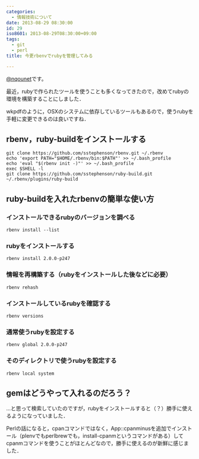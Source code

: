 ```yaml
---
categories:
  - 情報技術について
date: 2013-08-29 08:30:00
id: 29
iso8601: 2013-08-29T08:30:00+09:00
tags:
  - git
  - perl
title: 今更rbenvでrubyを管理してみる

---
```


<p><a href="https://twitter.com/nqounet">@nqounet</a>です。</p>

<p>最近，rubyで作られたツールを使うことも多くなってきたので，改めてrubyの環境を構築することにしました．</p>

<p>wkpdfのように，OSXのシステムに依存しているツールもあるので，使うrubyを手軽に変更できるのは良いですね．</p>

<h2>rbenv，ruby-buildをインストールする</h2>

```
git clone https://github.com/sstephenson/rbenv.git ~/.rbenv
echo 'export PATH="$HOME/.rbenv/bin:$PATH"' >> ~/.bash_profile
echo 'eval "$(rbenv init -)"' >> ~/.bash_profile
exec $SHELL -l
git clone https://github.com/sstephenson/ruby-build.git ~/.rbenv/plugins/ruby-build
```

<h2>ruby-buildを入れたrbenvの簡単な使い方</h2>

<h3>インストールできるrubyのバージョンを調べる</h3>

```
rbenv install --list
```

<h3>rubyをインストールする</h3>

```
rbenv install 2.0.0-p247
```

<h3>情報を再構築する（rubyをインストールした後などに必要）</h3>

```
rbenv rehash
```

<h3>インストールしているrubyを確認する</h3>

```
rbenv versions
```

<h3>通常使うrubyを設定する</h3>

```
rbenv global 2.0.0-p247
```

<h3>そのディレクトリで使うrubyを設定する</h3>

```
rbenv local system
```

<h2>gemはどうやって入れるのだろう？</h2>

<p>…と思って検索していたのですが，rubyをインストールすると（？）勝手に使えるようになっていました．</p>

<p>Perlの話になると，cpanコマンドではなく，App::cpanminusを追加でインストール（plenvでもperlbrewでも，install-cpanmというコマンドがある）してcpanmコマンドを使うことがほとんどなので，勝手に使えるのが新鮮に感じました．</p>
    	
